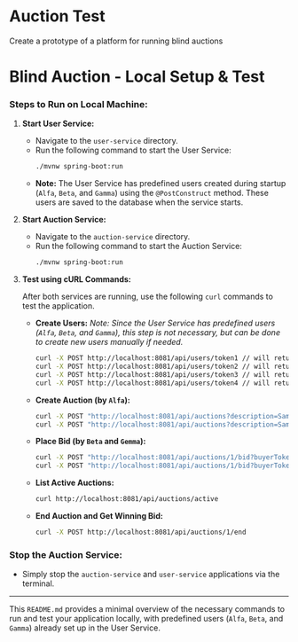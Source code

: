 # Auction Test
Create a prototype of a platform for running blind  auctions
# Blind Auction - Local Setup & Test

### Steps to Run on Local Machine:

1. **Start User Service:**
    - Navigate to the `user-service` directory.
    - Run the following command to start the User Service:
      ```bash
      ./mvnw spring-boot:run
      ```
    - **Note:** The User Service has predefined users created during startup (`Alfa`, `Beta`, and `Gamma`) using the `@PostConstruct` method. These users are saved to the database when the service starts.

2. **Start Auction Service:**
    - Navigate to the `auction-service` directory.
    - Run the following command to start the Auction Service:
      ```bash
      ./mvnw spring-boot:run
      ```

3. **Test using cURL Commands:**

   After both services are running, use the following `curl` commands to test the application.

    - **Create Users:**
      _Note: Since the User Service has predefined users (`Alfa`, `Beta`, and `Gamma`), this step is not necessary, but can be done to create new users manually if needed._
      ```bash
      curl -X POST http://localhost:8081/api/users/token1 // will return user data
      curl -X POST http://localhost:8081/api/users/token2 // will return user data
      curl -X POST http://localhost:8081/api/users/token3 // will return user data
      curl -X POST http://localhost:8081/api/users/token4 // will return error response
      ```

    - **Create Auction (by `Alfa`):**
      ```bash
      curl -X POST "http://localhost:8081/api/auctions?description=Sample+Auction1&sellerToken=token1&minimumBid=100.0"
      curl -X POST "http://localhost:8081/api/auctions?description=Sample+Auction2&sellerToken=token1&minimumBid=200.0"
      ```

    - **Place Bid (by `Beta` and `Gemma`):**
      ```bash
      curl -X POST "http://localhost:8081/api/auctions/1/bid?buyerToken=token2&amount=150.0"
      curl -X POST "http://localhost:8081/api/auctions/1/bid?buyerToken=token3&amount=200.0"
      ```

    - **List Active Auctions:**
      ```bash
      curl http://localhost:8081/api/auctions/active
      ```

    - **End Auction and Get Winning Bid:**
      ```bash
      curl -X POST http://localhost:8081/api/auctions/1/end
      ```

### Stop the Auction Service:
- Simply stop the `auction-service` and `user-service` applications via the terminal.

---

This `README.md` provides a minimal overview of the necessary commands to run and test your application locally, with predefined users (`Alfa`, `Beta`, and `Gamma`) already set up in the User Service.
